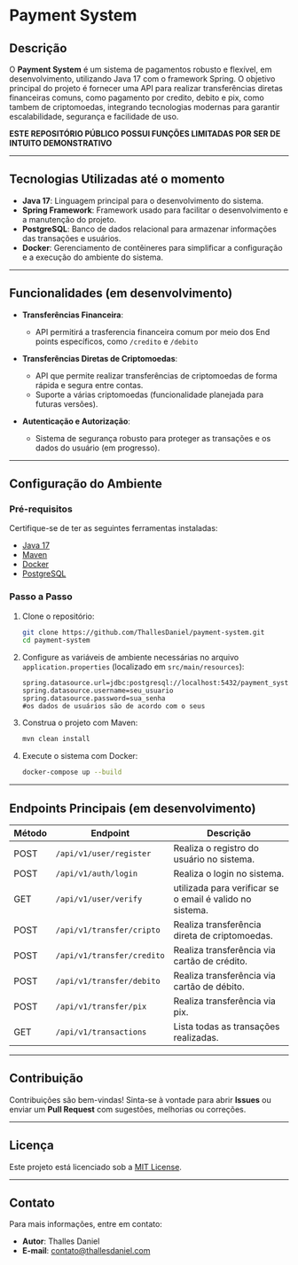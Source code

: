 # Payment System

## Descrição

O **Payment System** é um sistema de pagamentos robusto e flexível, em desenvolvimento, utilizando Java 17 com o framework Spring. O objetivo principal do projeto é fornecer uma API para realizar transferências diretas financeiras comuns, como pagamento por credito, debito e pix, como tambem de criptomoedas, integrando tecnologias modernas para garantir escalabilidade, segurança e facilidade de uso.

**ESTE REPOSITÓRIO PÚBLICO POSSUI FUNÇÕES LIMITADAS POR SER DE INTUITO DEMONSTRATIVO**

---

## Tecnologias Utilizadas até o momento

- **Java 17**: Linguagem principal para o desenvolvimento do sistema.
- **Spring Framework**: Framework usado para facilitar o desenvolvimento e a manutenção do projeto.
- **PostgreSQL**: Banco de dados relacional para armazenar informações das transações e usuários.
- **Docker**: Gerenciamento de contêineres para simplificar a configuração e a execução do ambiente do sistema.

---

## Funcionalidades (em desenvolvimento)
- **Transferências Financeira**: 
  - API permitirá a trasferencia financeira comum por meio dos End points específicos, como ```/credito``` e ```/debito```
  

- **Transferências Diretas de Criptomoedas**: 
  - API que permite realizar transferências de criptomoedas de forma rápida e segura entre contas.
  - Suporte a várias criptomoedas (funcionalidade planejada para futuras versões).
  
- **Autenticação e Autorização**:
  - Sistema de segurança robusto para proteger as transações e os dados do usuário (em progresso).

---

## Configuração do Ambiente

### Pré-requisitos

Certifique-se de ter as seguintes ferramentas instaladas:

- [Java 17](https://www.oracle.com/java/technologies/javase/jdk17-archive-downloads.html)
- [Maven](https://maven.apache.org/download.cgi)
- [Docker](https://www.docker.com/)
- [PostgreSQL](https://www.postgresql.org/download/)

### Passo a Passo

1. Clone o repositório:

   ```bash
   git clone https://github.com/ThallesDaniel/payment-system.git
   cd payment-system
   ```

2. Configure as variáveis de ambiente necessárias no arquivo `application.properties` (localizado em `src/main/resources`):

   ```properties
   spring.datasource.url=jdbc:postgresql://localhost:5432/payment_system
   spring.datasource.username=seu_usuario 
   spring.datasource.password=sua_senha
   #os dados de usuários são de acordo com o seus
   ```

3. Construa o projeto com Maven:

   ```bash
   mvn clean install
   ```

4. Execute o sistema com Docker:

   ```bash
   docker-compose up --build
   ```

---

## Endpoints Principais (em desenvolvimento)

| Método | Endpoint              | Descrição                                |
|--------|-----------------------|------------------------------------------|
| POST   | `/api/v1/user/register`       | Realiza o registro do usuário no sistema. |
| POST   | `/api/v1/auth/login`       | Realiza o login no sistema. |
| GET   | `/api/v1/user/verify`       | utilizada para verificar se o email é valido no sistema. |
| POST   | `/api/v1/transfer/cripto`       | Realiza transferência direta de criptomoedas. |
| POST   | `/api/v1/transfer/credito`       | Realiza transferência via cartão de crédito. |
| POST   | `/api/v1/transfer/debito`       | Realiza transferência via cartão de débito. |
| POST   | `/api/v1/transfer/pix`       | Realiza transferência via pix. |
| GET    | `/api/v1/transactions`   | Lista todas as transações realizadas.   |

---

## Contribuição

Contribuições são bem-vindas! Sinta-se à vontade para abrir **Issues** ou enviar um **Pull Request** com sugestões, melhorias ou correções.

---

## Licença

Este projeto está licenciado sob a [MIT License](LICENSE).

---

## Contato

Para mais informações, entre em contato:

- **Autor**: Thalles Daniel
- **E-mail**: contato@thallesdaniel.com
